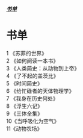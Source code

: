 ***[书单]()***
# 书单  
1 《苏菲的世界》  
2 《如何阅读一本书》  
3 《人类简史：从动物到上帝》  
4 《了不起的盖茨比》  
5 《时间简史》  
6 《给忙碌者的天体物理学》  
7 《我身在历史何处》  
8 《浮生六记》  
9 《三体全集》  
10《当呼吸化为空气》  
11《动物农场》  